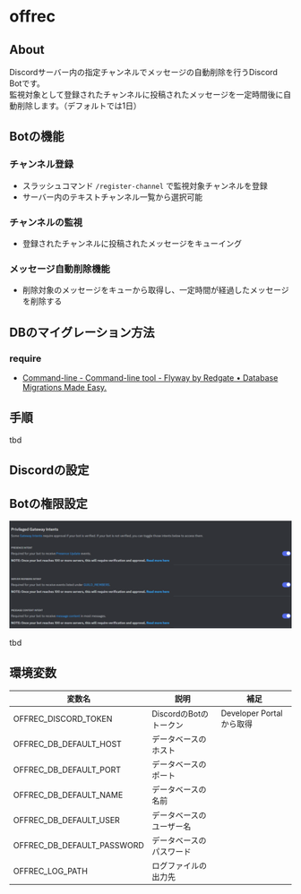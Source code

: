 # offrec

## About

Discordサーバー内の指定チャンネルでメッセージの自動削除を行うDiscord Botです。  
監視対象として登録されたチャンネルに投稿されたメッセージを一定時間後に自動削除します。（デフォルトでは1日）  

## Botの機能

### チャンネル登録

- スラッシュコマンド `/register-channel` で監視対象チャンネルを登録
- サーバー内のテキストチャンネル一覧から選択可能

### チャンネルの監視

- 登録されたチャンネルに投稿されたメッセージをキューイング

### メッセージ自動削除機能

- 削除対象のメッセージをキューから取得し、一定時間が経過したメッセージを削除する

## DBのマイグレーション方法

### require

- [Command-line - Command-line tool - Flyway by Redgate • Database Migrations Made Easy.](https://flywaydb.org/documentation/usage/commandline/)

## 手順

tbd

## Discordの設定

## Botの権限設定

![memo1](./memo1.png)

tbd

## 環境変数

| 変数名                     | 説明                     | 補足                      |
| -------------------------- | ------------------------ | ------------------------- |
| OFFREC_DISCORD_TOKEN       | DiscordのBotのトークン   | Developer Portal から取得 |
| OFFREC_DB_DEFAULT_HOST     | データベースのホスト     |                           |
| OFFREC_DB_DEFAULT_PORT     | データベースのポート     |                           |
| OFFREC_DB_DEFAULT_NAME     | データベースの名前       |                           |
| OFFREC_DB_DEFAULT_USER     | データベースのユーザー名 |                           |
| OFFREC_DB_DEFAULT_PASSWORD | データベースのパスワード |                           |
| OFFREC_LOG_PATH            | ログファイルの出力先     |                           |
